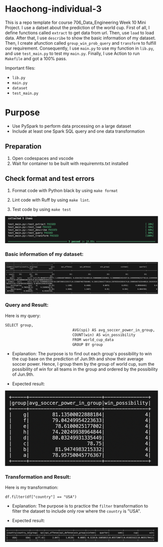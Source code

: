 # Haochong-individual-3 
This is a repo template for course 706_Data_Engineering Week 10 Mini Project. I use a datset about the prediction of the world cup. First of all, I define functions called `extract` to get data from url. Then, use `load` to load data. After that, I use `describe` to show the basic information of my dataset. Then, I create afunction called `group_win_prob_query` and `transform` to fulfill our requirement. Consequently, I use `main.py` to use my function in `lib.py`, and use `test_main.py` to test my `main.py`. Finally, I use Action to run `Makefile` and got a 100% pass. 

Important files:
* `lib.py`
* `main.py`
* `dataset`
* `test_main.py`

# Purpose
- Use PySpark to perform data processing on a large dataset
- Include at least one Spark SQL query and one data transformation


## Preparation 
1. Open codespaces and vscode
2. Wait for container to be built with requiremnts.txt installed


## Check format and test errors
1. Format code with Python black by using `make format`

2. Lint code with Ruff by using `make lint`. 

3. Test code by using `make test`

![Alt text](test.png)

### Basic information of my dataset:

![Alt text](Describe.png)

### Query and Result:
Here is my query:

```
SELECT group, 
                               AVG(spi) AS avg_soccer_power_in_group, 
                               COUNT(win) AS win_possibility 
                               FROM world_cup_data 
                               GROUP BY group
```
* Explanation:
The purpose is to find out each group's possibility to win the cup base on the prediction of Jun.9th and show their average soccer power. Hence, I group them by the group of world cup, sum the possibility of win for all teams in the group and ordered by the possibility of Jun.9th.

* Expected result:

![Alt text](query.png)

### Transformation and Result:
Here is my transformation:

```
df.filter(df["country"] == "USA")
```

* Explanation:
The purpose is to practice the `filter` transformation to filter the dataset to include only row where the `country` is "USA".

* Expected result:

![Alt text](transformation.png)





